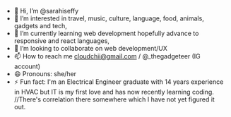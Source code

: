 - 👋 Hi, I’m @sarahiseffy
- 👀 I’m interested in travel, music, culture, language, food, animals, gadgets and tech,
- 🌱 I’m currently learning web development hopefully advance to responsive and react languages,
- 💞️ I’m looking to collaborate on web development/UX
- 📫 How to reach me cloudchii@gmail.com / @_thegadgeteer (IG account)
- 😄 Pronouns: she/her
- ⚡ Fun fact: I'm an Electrical Engineer graduate with 14 years experience in HVAC but IT is my first love and has now recently learning coding.
  //There's correlation there somewhere which I have not yet figured it out.

<!---
sarahiseffy/sarahiseffy is a ✨ special ✨ repository because its `README.md` (this file) appears on your GitHub profile.
You can click the Preview link to take a look at your changes.
--->
